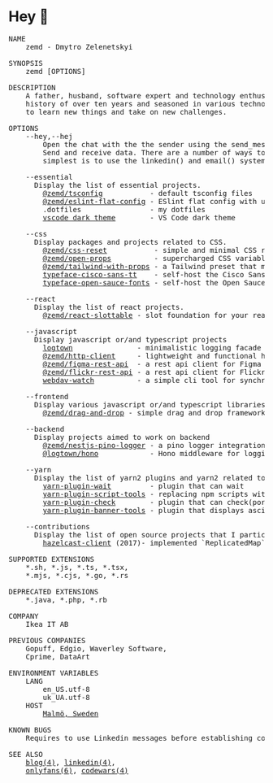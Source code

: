 # Hey 👋

<pre>
NAME
    zemd - Dmytro Zelenetskyi

SYNOPSIS
    zemd [OPTIONS]

DESCRIPTION
    A father, husband, software expert and technology enthusiast with a project 
    history of over ten years and seasoned in various technologies. I am eager 
    to learn new things and take on new challenges.

OPTIONS
    --hey,--hej
        Open the chat with the the sender using the send_message() system call. 
        Send and receive data. There are a number of ways to do this, but the 
        simplest is to use the linkedin() and email() system calls.

    --essential
      Display the list of essential projects.
        <a href="https://github.com/zemd/tsconfig">@zemd/tsconfig</a>           - default tsconfig files
        <a href="https://github.com/zemd/eslint-flat-config">@zemd/eslint-flat-config</a> - ESlint flat config with useful set of rules
        .dotfiles                - my dotfiles
        <a href="https://github.com/zemd/vscode-theme-zemd">vscode dark theme</a>        - VS Code dark theme

    --css
      Display packages and projects related to CSS.
        <a href="https://github.com/zemd/css-reset">@zemd/css-reset</a>           - simple and minimal CSS reset for modern web development.
        <a href="https://github.com/zemd/open-props">@zemd/open-props</a>          - supercharged CSS variables for modern web
        <a href="https://github.com/zemd/tailwind-with-props">@zemd/tailwind-with-props</a> - a Tailwind preset that maps theme config options to CSS custom properties
        <a href="https://github.com/zemd/typeface-cisco-sans-tt">typeface-cisco-sans-tt</a>    - self-host the Cisco Sans TT fonts in a neatly bundled NPM package
        <a href="https://github.com/zemd/typeface-open-sauce-fonts">typeface-open-sauce-fonts</a> - self-host the Open Sauce fonts in a neatly bundled NPM package.
  
    --react
      Display the list of react projects. 
        <a href="https://github.com/zemd/react-slottable">@zemd/react-slottable</a> - slot foundation for your react components

    --javascript
      Display javascript or/and typescript projects
        <a href="https://github.com/logtown/logtown/tree/main/packages/logtown">logtown</a>               - minimalistic logging facade
        <a href="https://github.com/zemd/apis/tree/main/packages/http-client">@zemd/http-client</a>     - lightweight and functional http client builder
        <a href="https://github.com/zemd/apis/tree/main/apis/figma">@zemd/figma-rest-api</a>  - a rest api client for Figma
        <a href="https://github.com/zemd/apis/tree/main/apis/flickr">@zemd/flickr-rest-api</a> - a rest api client for Flickr
        <a href="https://github.com/zemd/webdav-watch">webdav-watch</a>          - a simple cli tool for synchronizing folder with remote webdav server
  
    --frontend
      Display various javascript or/and typescript libraries aimed specifically to frontend
        <a href="https://github.com/zemd/drag-and-drop">@zemd/drag-and-drop</a> - simple drag and drop framework

    --backend
      Display projects aimed to work on backend
        <a href="https://github.com/zemd/nestjs-pino-logger">@zemd/nestjs-pino-logger</a> - a pino logger integration with nestjs framework
        <a href="https://github.com/logtown/logtown/tree/main/packages/logtown-hono">@logtown/hono</a>            - Hono middleware for logging using logtown
  
    --yarn
      Display the list of yarn2 plugins and yarn2 related tools. 
        <a href="https://github.com/zemd/yarn-plugin-wait">yarn-plugin-wait</a>         - plugin that can wait
        <a href="https://github.com/zemd/yarn-plugin-script-tools">yarn-plugin-script-tools</a> - replacing npm scripts with yml instruction file
        <a href="https://github.com/zemd/yarn-plugin-check">yarn-plugin-check</a>        - plugin that can check(port or exit status of the custom command)
        <a href="https://github.com/zemd/yarn-plugin-banner-tools">yarn-plugin-banner-tools</a> - plugin that displays ascii banner

    --contributions
      Display the list of open source projects that I participated in.
        <a href="https://github.com/hazelcast/hazelcast-nodejs-client">hazelcast-client</a> (2017)- implemented `ReplicatedMap` and `Semaphore` data structures
  
SUPPORTED EXTENSIONS
    *.sh, *.js, *.ts, *.tsx,
    *.mjs, *.cjs, *.go, *.rs

DEPRECATED EXTENSIONS
    *.java, *.php, *.rb

COMPANY
    Ikea IT AB

PREVIOUS COMPANIES
    Gopuff, Edgio, Waverley Software,
    Cprime, DataArt

ENVIRONMENT VARIABLES
    LANG
        en_US.utf-8
        uk_UA.utf-8
    HOST
        <a href="https://goo.gl/maps/sbiJxv6H3PkPdDcy7" target="_blank">Malmö, Sweden</a>

KNOWN BUGS
    Requires to use Linkedin messages before establishing communication via email.

SEE ALSO
    <a href="https://okro.sh/gc" target="_blank">blog(4)</a>, <a href="https://okro.sh/gl" target="_blank">linkedin(4)</a>,
    <a href="https://okro.sh/gofs" target="_blank">onlyfans(6)</a>, <a href="https://okro.sh/gcws" target="_blank">codewars(4)</a>
</pre>
